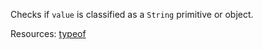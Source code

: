 Checks if <code>value</code> is classified as a <code>String</code> primitive or object.

Resources: [typeof](https://developer.mozilla.org/en-US/docs/Web/JavaScript/Reference/Operators/typeof)
